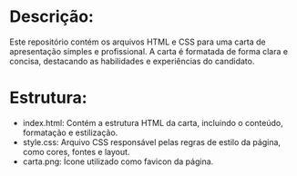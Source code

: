 # Descrição:

Este repositório contém os arquivos HTML e CSS para uma carta de apresentação simples e profissional. A carta é formatada de forma clara e concisa, destacando as habilidades e experiências do candidato.

# Estrutura:

- index.html: Contém a estrutura HTML da carta, incluindo o conteúdo, formatação e estilização.
- style.css: Arquivo CSS responsável pelas regras de estilo da página, como cores, fontes e layout.
- carta.png: Ícone utilizado como favicon da página.
